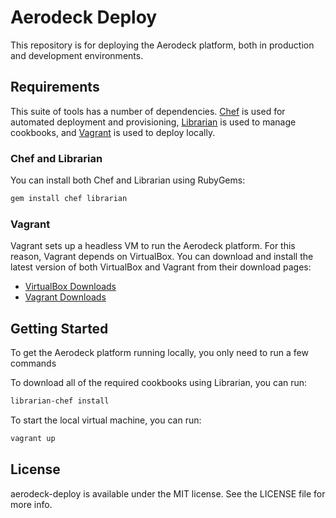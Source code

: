 # Aerodeck Deploy

This repository is for deploying the Aerodeck platform, both in production and development environments.

## Requirements

This suite of tools has a number of dependencies. [Chef](http://www.opscode.com/chef/) is used for automated deployment and
provisioning, [Librarian](https://github.com/applicationsonline/librarian) is used to manage cookbooks, and
[Vagrant](http://www.vagrantup.com) is used to deploy locally.

### Chef and Librarian

You can install both Chef and Librarian using RubyGems:

``` sh
gem install chef librarian
```

### Vagrant

Vagrant sets up a headless VM to run the Aerodeck platform. For this reason, Vagrant depends on VirtualBox. You can
download and install the latest version of both VirtualBox and Vagrant from their download pages:

- [VirtualBox Downloads](https://www.virtualbox.org/wiki/Downloads)
- [Vagrant Downloads](http://downloads.vagrantup.com/)

## Getting Started

To get the Aerodeck platform running locally, you only need to run a few commands

To download all of the required cookbooks using Librarian, you can run:

``` sh
librarian-chef install
```

To start the local virtual machine, you can run:

``` sh
vagrant up
```

## License

aerodeck-deploy is available under the MIT license. See the LICENSE file for more info.
